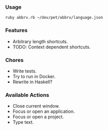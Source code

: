 ### Usage

`ruby abbrv.rb ~/dev/pet/abbrv/language.json`

### Features

* Arbitrary length shortcuts.
* TODO: Context dependent shortcuts.

### Chores

* Write tests.
* Try to run in Docker.
* Rewrite in Haskell?

### Available Actions

* Close current window.
* Focus or open an application.
* Focus or open a project.
* Type text.
